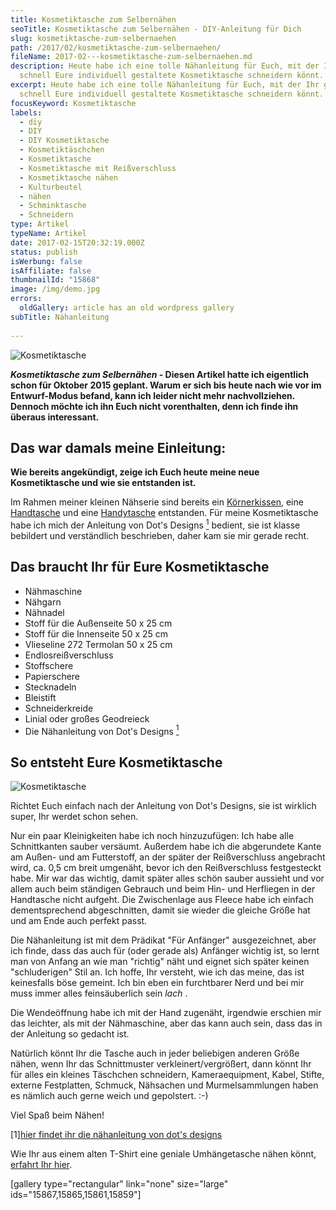 ```yaml
---
title: Kosmetiktasche zum Selbernähen
seoTitle: Kosmetiktasche zum Selbernähen - DIY-Anleitung für Dich
slug: kosmetiktasche-zum-selbernaehen
path: /2017/02/kosmetiktasche-zum-selbernaehen/
fileName: 2017-02---kosmetiktasche-zum-selbernaehen.md
description: Heute habe ich eine tolle Nähanleitung für Euch, mit der Ihr ganz
  schnell Eure individuell gestaltete Kosmetiktasche schneidern könnt.
excerpt: Heute habe ich eine tolle Nähanleitung für Euch, mit der Ihr ganz
  schnell Eure individuell gestaltete Kosmetiktasche schneidern könnt.
focusKeyword: Kosmetiktasche
labels:
  - diy
  - DIY
  - DIY Kosmetiktasche
  - Kosmetiktäschchen
  - Kosmetiktasche
  - Kosmetiktasche mit Reißverschluss
  - Kosmetiktasche nähen
  - Kulturbeutel
  - nähen
  - Schminktasche
  - Schneidern
type: Artikel
typeName: Artikel
date: 2017-02-15T20:32:19.000Z
status: publish
isWerbung: false
isAffiliate: false
thumbnailId: "15868"
image: /img/demo.jpg
errors:
  oldGallery: article has an old wordpress gallery
subTitle: Nähanleitung
  
---
```


![Kosmetiktasche](http://cardamonchai.com/wp-content/uploads/2017/02/32105962403_6f2b2d3d03_z-640x427.jpg)

**_Kosmetiktasche zum Selbernähen_ - Diesen Artikel hatte ich eigentlich schon
für Oktober 2015 geplant. Warum er sich bis heute nach wie vor im Entwurf-Modus
befand, kann ich leider nicht mehr nachvollziehen. Dennoch möchte ich ihn Euch
nicht vorenthalten, denn ich finde ihn überaus interessant.**

## **Das war damals meine Einleitung:**

**Wie bereits angekündigt, zeige ich Euch heute meine neue Kosmetiktasche und
wie sie entstanden ist.**

Im Rahmen meiner kleinen Nähserie sind bereits ein
[Körnerkissen](/2015/09/diy-koernerkissen-naehanleitung/), eine
[Handtasche](/2015/09/kleine-handtasche-zum-selbermachen/) und eine
[Handytasche](/2015/10/diy-handytasche-mit-zugmechanismus/) entstanden. Für
meine Kosmetiktasche habe ich mich der Anleitung von Dot's Designs
[<sup>1</sup>](#1) bedient, sie ist klasse bebildert und verständlich
beschrieben, daher kam sie mir gerade recht.

## Das braucht Ihr für Eure Kosmetiktasche

- Nähmaschine
- Nähgarn
- Nähnadel
- Stoff für die Außenseite 50 x 25 cm
- Stoff für die Innenseite 50 x 25 cm
- Vlieseline 272 Termolan 50 x 25 cm
- Endlosreißverschluss
- Stoffschere
- Papierschere
- Stecknadeln
- Bleistift
- Schneiderkreide
- Linial oder großes Geodreieck
- Die Nähanleitung von Dot's Designs [<sup>1</sup>](#1)

## So entsteht Eure Kosmetiktasche

![Kosmetiktasche](http://cardamonchai.com/wp-content/uploads/2017/02/22309643076_b29604c2e7_z-640x640.jpg)

Richtet Euch einfach nach der Anleitung von Dot's Designs, sie ist wirklich
super, Ihr werdet schon sehen.

Nur ein paar Kleinigkeiten habe ich noch hinzuzufügen: Ich habe alle
Schnittkanten sauber versäumt. Außerdem habe ich die abgerundete Kante am Außen-
und am Futterstoff, an der später der Reißverschluss angebracht wird, ca. 0,5 cm
breit umgenäht, bevor ich den Reißverschluss festgesteckt habe. Mir war das
wichtig, damit später alles schön sauber aussieht und vor allem auch beim
ständigen Gebrauch und beim Hin- und Herfliegen in der Handtasche nicht aufgeht.
Die Zwischenlage aus Fleece habe ich einfach dementsprechend abgeschnitten,
damit sie wieder die gleiche Größe hat und am Ende auch perfekt passt.

Die Nähanleitung ist mit dem Prädikat "Für Anfänger" ausgezeichnet, aber ich
finde, dass das auch für (oder gerade als) Anfänger wichtig ist, so lernt man
von Anfang an wie man "richtig" näht und eignet sich später keinen
"schluderigen" Stil an. Ich hoffe, Ihr versteht, wie ich das meine, das ist
keinesfalls böse gemeint. Ich bin eben ein furchtbarer Nerd und bei mir muss
immer alles feinsäuberlich sein _lach_ .

Die Wendeöffnung habe ich mit der Hand zugenäht, irgendwie erschien mir das
leichter, als mit der Nähmaschine, aber das kann auch sein, dass das in der
Anleitung so gedacht ist.

Natürlich könnt Ihr die Tasche auch in jeder beliebigen anderen Größe nähen,
wenn Ihr das Schnittmuster verkleinert/vergrößert, dann könnt Ihr für alles ein
kleines Täschchen schneidern, Kameraequipment, Kabel, Stifte, externe
Festplatten, Schmuck, Nähsachen und Murmelsammlungen haben es nämlich auch gerne
weich und gepolstert. :-)

Viel Spaß beim Nähen!

[1][hier findet ihr die nähanleitung von dot's designs](http://www.dots-designs.de/kosmetiktasche-naehen/)

Wie Ihr aus einem alten T-Shirt eine geniale Umhängetasche nähen könnt,
[erfahrt Ihr hier](/2015/09/diy-upcycling-nerdbag/).

[gallery type="rectangular" link="none" size="large"
ids="15867,15865,15861,15859"]

  